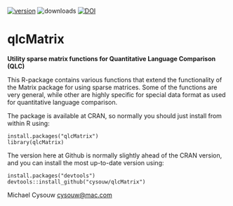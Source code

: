 [![version](http://www.r-pkg.org/badges/version/qlcMatrix)](https://cran.r-project.org/web/packages/qlcMatrix/index.html)
![downloads](http://cranlogs.r-pkg.org/badges/qlcMatrix)
[![DOI](https://zenodo.org/badge/19068/cysouw/qlcMatrix.svg)](https://zenodo.org/badge/latestdoi/19068/cysouw/qlcMatrix)

qlcMatrix
=========

**Utility sparse matrix functions for Quantitative Language Comparison (QLC)**

This R-package contains various functions that extend the functionality of the Matrix package for using sparse matrices. Some of the functions are very general, while other are highly specific for special data format as used for quantitative language comparison.

The package is available at CRAN, so normally you should just install from within R using:

    install.packages("qlcMatrix")  
    library(qlcMatrix)  

The version here at Github is normally slightly ahead of the CRAN version, and you can install the most up-to-date version using:

    install.packages("devtools")
    devtools::install_github("cysouw/qlcMatrix")

Michael Cysouw
cysouw@mac.com
